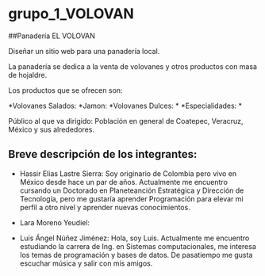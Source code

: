 # grupo_1_VOLOVAN

##Panadería EL VOLOVAN

Diseñar un sitio web para una panadería local. 

La panadería se dedica a la venta de volovanes y otros productos con masa de hojaldre. 

Los productos que se ofrecen son: 

*Volovanes Salados: 
  *Jamon: 
*Volovanes Dulces: 
  *
*Especialidades: 
  *


Público al que va dirigido: Población en general de Coatepec, Veracruz, México y sus alrededores. 

## Breve descripción de los integrantes: ##

* Hassir Elias Lastre Sierra:
Soy originario de Colombia pero vivo en México desde hace un par de años. Actualmente me encuentro cursando un Doctorado en Planeteanción Estratégica y Dirección de Tecnología, pero me gustaría aprender Programación para elevar mi perfil a otro nivel y aprender nuevas conocimientos. 

* Lara Moreno Yeudiel:

* Luis Ángel Núñez Jiménez:
Hola, soy Luis. Actualmente me encuentro estudiando la carrera de Ing. en Sistemas computacionales, me interesa los temas de programación y bases de datos. De pasatiempo me gusta escuchar música y salir con mis amigos.



